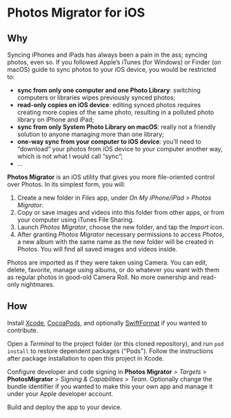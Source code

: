 # Photos Migrator for iOS

## Why

Syncing iPhones and iPads has always been a pain in the ass; syncing photos, even so. If you followed Apple’s iTunes (for Windows) or Finder (on macOS) guide to sync photos to your iOS device, you would be restricted to:

- **sync from only one computer and one Photo Library**: switching computers or libraries wipes previously synced photos;
- **read-only copies on iOS device**: editing synced photos requires creating more copies of the same photo, resulting in a polluted photo library on iPhone and iPad;
- **sync from only System Photo Library on macOS**: really not a friendly solution to anyone managing more than one library;
- **one-way sync from your computer to iOS device**: you’ll need to “download” your photos from iOS device to your computer another way, which is not what I would call “sync”;
- ...

**Photos Migrator** is an iOS utility that gives you more file-oriented control over Photos. In its simplest form, you will:

1. Create a new folder in *Files* app, under *On My iPhone/iPad* > *Photos Migrator*.
2. Copy or save images and videos into this folder from other apps, or from your computer using iTunes File Sharing.
3. Launch *Photos Migrator*, choose the new folder, and tap the *Import* icon.
4. After granting *Photos Migrator* necessary permissions to access *Photos*, a new album with the same name as the new folder will be created in Photos. You will find all saved images and videos inside.

Photos are imported as if they were taken using Camera. You can edit, delete, favorite, manage using albums, or do whatever you want with them as regular photos in good-old Camera Roll. No more ownership and read-only nightmares.

## How

Install [Xcode](https://apps.apple.com/us/app/xcode/id497799835), [CocoaPods](https://guides.cocoapods.org/using/getting-started.html), and optionally [SwiftFormat](https://github.com/nicklockwood/SwiftFormat/blob/0.44.17/README.md#how-do-i-install-it) if you wanted to contribute.

Open a *Terminal* to the project folder (or this cloned repository), and run `pod install` to restore dependent packages ("Pods"). Follow the instructions after package installation to open this project in Xcode.

Configure developer and code signing in **Photos Migrator** > *Targets* > **PhotosMigrator** > *Signing & Capabilities* > *Team*. Optionally change the bundle identifier if you wanted to make this your own app and manage it under your Apple developer account.

Build and deploy the app to your device.
